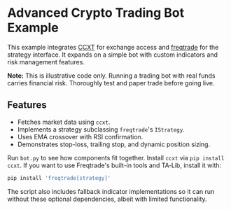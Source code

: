 # Advanced Crypto Trading Bot Example

This example integrates [CCXT](https://github.com/ccxt/ccxt) for exchange access and [freqtrade](https://github.com/freqtrade/freqtrade) for the strategy interface. It expands on a simple bot with custom indicators and risk management features.

**Note:** This is illustrative code only. Running a trading bot with real funds carries financial risk. Thoroughly test and paper trade before going live.

## Features
- Fetches market data using `ccxt`.
- Implements a strategy subclassing `freqtrade`'s `IStrategy`.
- Uses EMA crossover with RSI confirmation.
- Demonstrates stop-loss, trailing stop, and dynamic position sizing.

Run `bot.py` to see how components fit together. Install `ccxt` via `pip install ccxt`.
If you want to use Freqtrade's built-in tools and TA‑Lib, install it with:

```bash
pip install 'freqtrade[strategy]'
```

The script also includes fallback indicator implementations so it can run without these optional dependencies, albeit with limited functionality.
